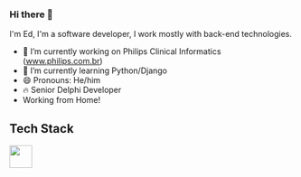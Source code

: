 ### Hi there 👋

I'm Ed, I'm a software developer, I work mostly with back-end technologies.
<!--
**edeColli/edeColli** is a ✨ _special_ ✨ repository because its `README.md` (this file) appears on your GitHub profile.

Here are some ideas to get you started:
-->

- 🔭 I’m currently working on Philips Clinical Informatics (www.philips.com.br)
- 🌱 I’m currently learning Python/Django
- 😄 Pronouns: He/him
- 🔥 Senior Delphi Developer
- Working from Home!

## Tech Stack

<img src="https://cdn.jsdelivr.net/gh/devicons/devicon/icons/git/git-original.svg" width="40" height="40"/>
